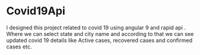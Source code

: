 # Covid19Api
I designed this project related to covid 19 using angular 9 and rapid api . Where we can select state and city name and according to that we can see updated covid 19 details like Active cases, recovered cases and confirmed cases etc.
